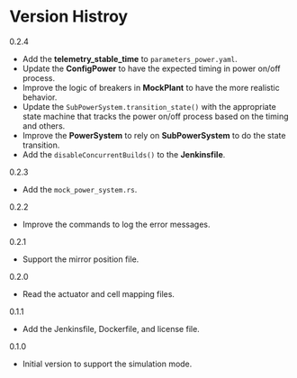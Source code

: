 # Version Histroy

0.2.4

- Add the **telemetry_stable_time** to `parameters_power.yaml`.
- Update the **ConfigPower** to have the expected timing in power on/off process.
- Improve the logic of breakers in **MockPlant** to have the more realistic behavior.
- Update the `SubPowerSystem.transition_state()` with the appropriate state machine that tracks the power on/off process based on the timing and others.
- Improve the **PowerSystem** to rely on **SubPowerSystem** to do the state transition.
- Add the `disableConcurrentBuilds()` to the **Jenkinsfile**.

0.2.3

- Add the `mock_power_system.rs`.

0.2.2

- Improve the commands to log the error messages.

0.2.1

- Support the mirror position file.

0.2.0

- Read the actuator and cell mapping files.

0.1.1

- Add the Jenkinsfile, Dockerfile, and license file.

0.1.0

- Initial version to support the simulation mode.
